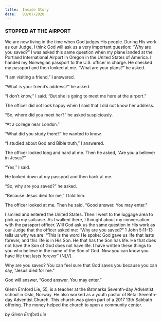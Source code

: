 ```yaml
---
title:  Inside Story
date:   03/07/2020
---
```


### STOPPED AT THE AIRPORT

We are now living in the time when God judges His people. During His work as our Judge, I think God will ask us a very important question: “Why are you saved?” I was asked this same question when my plane landed at the Portland International Airport in Oregon in the United States of America. I handed my Norwegian passport to the U.S. officer in charge. He checked my passport and then looked at me. “What are your plans?” he asked.

“I am visiting a friend,” I answered.

“What is your friend’s address?” he asked.

“I don’t know,” I said. “But she is going to meet me here at the airport.”

The officer did not look happy when I said that I did not know her address.

“So, where did you meet her?” he asked suspiciously.

“At a college near London.”

“What did you study there?” he wanted to know.

“I studied about God and Bible truth,” I answered.

The officer looked long and hard at me. Then he asked, “Are you a believer in Jesus?”

“Yes,” I said.

He looked down at my passport and then back at me.

“So, why are you saved?” he asked.

“Because Jesus died for me,” I told him.

The officer looked at me. Then he said, “Good answer. You may enter.”

I smiled and entered the United States. Then I went to the luggage area to pick up my suitcase. As I walked there, I thought about my conversation with the passport officer. Will God ask us the same question in His work as our Judge that the officer asked me: “Why are you saved?” 1 John 5:11–13 tells us why we are: “This is the word He spoke: God gave us life that lasts forever, and this life is in His Son. He that has the Son has life. He that does not have the Son of God does not have life. I have written these things to you who believe in the name of the Son of God. Now you can know you have life that lasts forever” (NLV).

Why are you saved? You can feel sure that God saves you because you can say, “Jesus died for me.”

God will answer, “Good answer. You may enter.”

Glenn Ernford Lie, 55, is a teacher at the Østmarka Seventh-day Adventist school in Oslo, Norway. He also worked as a youth pastor of Betal Seventh-day Adventist Church. This church was given part of a 2017 13th Sabbath offering. The money helped the church to open a community center.

_by Glenn Ernford Lie_
